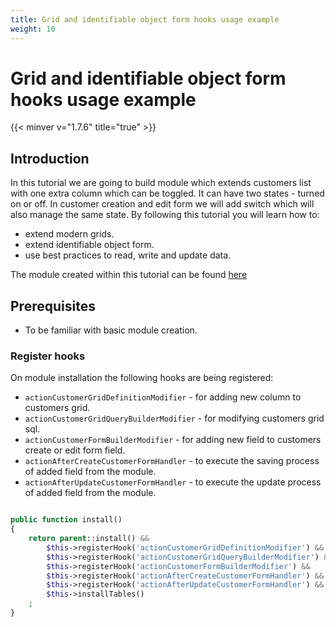 ```yaml
---
title: Grid and identifiable object form hooks usage example
weight: 10
---
```


# Grid and identifiable object form hooks usage example
{{< minver v="1.7.6" title="true" >}}

## Introduction

In this tutorial we are going to build module which extends customers list with one extra column
which can be toggled. It can have two states - turned on or off. In customer creation and edit
form we will add switch which will also manage the same state. By following this tutorial you will learn
how to:

<!-- todo: add links to original doc source -->
- extend modern grids. 
- extend identifiable object form.
- use best practices to read, write and update data.

The module created within this tutorial can be found [here](https://github.com/friends-of-prestashop/demo-cqrs-hooks-usage-module)

## Prerequisites

- To be familiar with basic module creation.

### Register hooks

On module installation the following hooks are being registered:

- `actionCustomerGridDefinitionModifier` - for adding new column to customers grid.
- `actionCustomerGridQueryBuilderModifier` - for modifying customers grid sql.
- `actionCustomerFormBuilderModifier` - for adding new field to customers create or edit form field.
- `actionAfterCreateCustomerFormHandler` - to execute the saving process of added field from the module.
- `actionAfterUpdateCustomerFormHandler` - to execute the update process of added field from the module.

```php

public function install()
{
    return parent::install() &&
        $this->registerHook('actionCustomerGridDefinitionModifier') &&
        $this->registerHook('actionCustomerGridQueryBuilderModifier') &&
        $this->registerHook('actionCustomerFormBuilderModifier') &&
        $this->registerHook('actionAfterCreateCustomerFormHandler') &&
        $this->registerHook('actionAfterUpdateCustomerFormHandler') &&
        $this->installTables()
    ;
}
```
